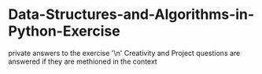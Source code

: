 # Data-Structures-and-Algorithms-in-Python-Exercise
private answers to the exercise
'\n' Creativity and Project questions are answered if they are methioned in the context
